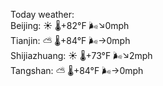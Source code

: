 Today weather:  
Beijing: ☀️ 🌡️+82°F 🌬️↘0mph  
Tianjin: ⛅️  🌡️+84°F 🌬️→0mph  
Shijiazhuang: ☀️ 🌡️+73°F 🌬️↘2mph  
Tangshan: ⛅️  🌡️+84°F 🌬️→0mph  
